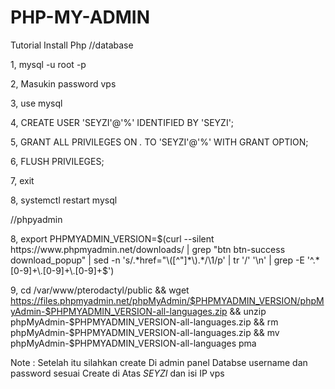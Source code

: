 # PHP-MY-ADMIN
Tutorial Install Php 
//database 

1, mysql -u root -p

2, Masukin password vps

3, use mysql

4, CREATE USER 'SEYZI'@'%' IDENTIFIED BY 'SEYZI';

5, GRANT ALL PRIVILEGES ON *.* TO 'SEYZI'@'%' WITH GRANT OPTION;

6, FLUSH PRIVILEGES;

7, exit

8, systemctl restart mysql

//phpyadmin 

8, export PHPMYADMIN_VERSION=$(curl --silent https://www.phpmyadmin.net/downloads/ | grep "btn btn-success download_popup" | sed -n 's/.*href="\([^"]*\).*/\1/p' | tr '/' '\n' | grep -E '^.*[0-9]+\.[0-9]+\.[0-9]+$')

9, cd /var/www/pterodactyl/public && wget https://files.phpmyadmin.net/phpMyAdmin/$PHPMYADMIN_VERSION/phpMyAdmin-$PHPMYADMIN_VERSION-all-languages.zip && unzip phpMyAdmin-$PHPMYADMIN_VERSION-all-languages.zip && rm phpMyAdmin-$PHPMYADMIN_VERSION-all-languages.zip && mv phpMyAdmin-$PHPMYADMIN_VERSION-all-languages pma

Note : Setelah itu silahkan create Di admin panel Databse username dan password sesuai Create di Atas *SEYZI* dan isi IP vps
